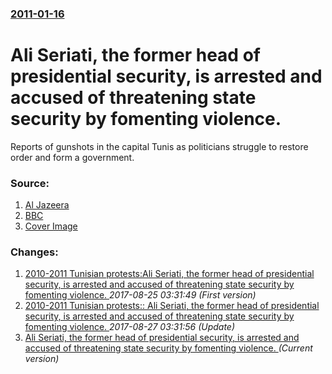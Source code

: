 ### [2011-01-16](/news/2011/01/16/index.md)

# Ali Seriati, the former head of presidential security, is arrested and accused of threatening state security by fomenting violence. 

Reports of gunshots in the capital Tunis as politicians struggle to restore order and form a government.


### Source:

1. [Al Jazeera](http://english.aljazeera.net/news/africa/2011/01/2011116141359683604.html)
2. [BBC](http://www.bbc.co.uk/news/world-africa-12202283)
2. [Cover Image](http://www.aljazeera.com/mritems/Images/2011/1/16/2011116152722715876_20.jpg)

### Changes:

1. [2010-2011 Tunisian protests:Ali Seriati, the former head of presidential security, is arrested and accused of threatening state security by fomenting violence. ](/news/2011/01/16/2010a2011-tunisian-protests-pali-seriati-the-former-head-of-presidential-security-is-arrested-and-accused-of-threatening-state-security.md) _2017-08-25 03:31:49 (First version)_
2. [2010-2011 Tunisian protests:: Ali Seriati, the former head of presidential security, is arrested and accused of threatening state security by fomenting violence. ](/news/2011/01/16/2010-2011-tunisian-protests-ali-seriati-the-former-head-of-presidential-security-is-arrested-and-accused-of-threatening-state-security.md) _2017-08-27 03:31:56 (Update)_
2. [Ali Seriati, the former head of presidential security, is arrested and accused of threatening state security by fomenting violence. ](/news/2011/01/16/ali-seriati-the-former-head-of-presidential-security-is-arrested-and-accused-of-threatening-state-security-by-fomenting-violence.md) _(Current version)_
